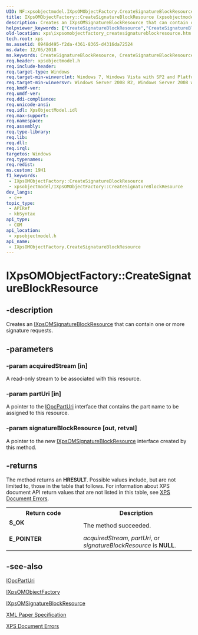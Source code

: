 ```yaml
---
UID: NF:xpsobjectmodel.IXpsOMObjectFactory.CreateSignatureBlockResource
title: IXpsOMObjectFactory::CreateSignatureBlockResource (xpsobjectmodel.h)
description: Creates an IXpsOMSignatureBlockResource that can contain one or more signature requests.
helpviewer_keywords: ["CreateSignatureBlockResource","CreateSignatureBlockResource method [XPS Documents and Packaging]","CreateSignatureBlockResource method [XPS Documents and Packaging]","IXpsOMObjectFactory interface","IXpsOMObjectFactory interface [XPS Documents and Packaging]","CreateSignatureBlockResource method","IXpsOMObjectFactory.CreateSignatureBlockResource","IXpsOMObjectFactory::CreateSignatureBlockResource","xps.ixpsomobjectfactory_createsignatureblockresource","xpsobjectmodel/IXpsOMObjectFactory::CreateSignatureBlockResource"]
old-location: xps\ixpsomobjectfactory_createsignatureblockresource.htm
tech.root: xps
ms.assetid: 0948d495-f2da-4361-8365-d4316da72524
ms.date: 12/05/2018
ms.keywords: CreateSignatureBlockResource, CreateSignatureBlockResource method [XPS Documents and Packaging], CreateSignatureBlockResource method [XPS Documents and Packaging],IXpsOMObjectFactory interface, IXpsOMObjectFactory interface [XPS Documents and Packaging],CreateSignatureBlockResource method, IXpsOMObjectFactory.CreateSignatureBlockResource, IXpsOMObjectFactory::CreateSignatureBlockResource, xps.ixpsomobjectfactory_createsignatureblockresource, xpsobjectmodel/IXpsOMObjectFactory::CreateSignatureBlockResource
req.header: xpsobjectmodel.h
req.include-header: 
req.target-type: Windows
req.target-min-winverclnt: Windows 7, Windows Vista with SP2 and Platform Update for Windows Vista [desktop apps \| UWP apps]
req.target-min-winversvr: Windows Server 2008 R2, Windows Server 2008 with SP2 and Platform Update for Windows Server 2008 [desktop apps \| UWP apps]
req.kmdf-ver: 
req.umdf-ver: 
req.ddi-compliance: 
req.unicode-ansi: 
req.idl: XpsObjectModel.idl
req.max-support: 
req.namespace: 
req.assembly: 
req.type-library: 
req.lib: 
req.dll: 
req.irql: 
targetos: Windows
req.typenames: 
req.redist: 
ms.custom: 19H1
f1_keywords:
 - IXpsOMObjectFactory::CreateSignatureBlockResource
 - xpsobjectmodel/IXpsOMObjectFactory::CreateSignatureBlockResource
dev_langs:
 - c++
topic_type:
 - APIRef
 - kbSyntax
api_type:
 - COM
api_location:
 - xpsobjectmodel.h
api_name:
 - IXpsOMObjectFactory.CreateSignatureBlockResource
---
```


# IXpsOMObjectFactory::CreateSignatureBlockResource


## -description

Creates an <a href="/windows/desktop/api/xpsobjectmodel/nn-xpsobjectmodel-ixpsomsignatureblockresource">IXpsOMSignatureBlockResource</a> that can contain one or more signature requests.

## -parameters

### -param acquiredStream [in]

A read-only stream to be associated with this resource.

### -param partUri [in]

A pointer to the <a href="/previous-versions/windows/desktop/api/msopc/nn-msopc-iopcparturi">IOpcPartUri</a> interface that contains the part name to be  assigned to this resource.

### -param signatureBlockResource [out, retval]

A pointer to the new <a href="/windows/desktop/api/xpsobjectmodel/nn-xpsobjectmodel-ixpsomsignatureblockresource">IXpsOMSignatureBlockResource</a> interface created by this method.

## -returns

The method returns an <b>HRESULT</b>. Possible values include, but are not limited to, those in the table that follows. For information about  XPS document API return values that are not listed in this table, see <a href="/previous-versions/windows/desktop/dd372955(v=vs.85)">XPS Document Errors</a>.

<table>
<tr>
<th>Return code</th>
<th>Description</th>
</tr>
<tr>
<td width="40%">
<dl>
<dt><b>S_OK</b></dt>
</dl>
</td>
<td width="60%">
The method succeeded.

</td>
</tr>
<tr>
<td width="40%">
<dl>
<dt><b>E_POINTER</b></dt>
</dl>
</td>
<td width="60%">
<i>acquiredStream</i>,  <i>partUri</i>, or <i>signatureBlockResource</i> is <b>NULL</b>.

</td>
</tr>
</table>

## -see-also

<a href="/previous-versions/windows/desktop/api/msopc/nn-msopc-iopcparturi">IOpcPartUri</a>



<a href="/windows/desktop/api/xpsobjectmodel/nn-xpsobjectmodel-ixpsomobjectfactory">IXpsOMObjectFactory</a>



<a href="/windows/desktop/api/xpsobjectmodel/nn-xpsobjectmodel-ixpsomsignatureblockresource">IXpsOMSignatureBlockResource</a>



<a href="https://en.wikipedia.org/wiki/Open_XML_Paper_Specification">XML Paper Specification</a>



<a href="/previous-versions/windows/desktop/dd372955(v=vs.85)">XPS Document Errors</a>
